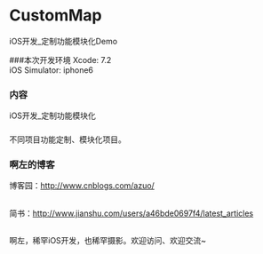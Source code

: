 # CustomMap
iOS开发_定制功能模块化Demo

###本次开发环境
Xcode: 7.2  
iOS Simulator: iphone6
### 内容
 
iOS开发_定制功能模块化

###
不同项目功能定制、模块化项目。

### 啊左的博客

博客园：http://www.cnblogs.com/azuo/
##
简书：http://www.jianshu.com/users/a46bde0697f4/latest_articles
##
啊左，稀罕iOS开发，也稀罕摄影。欢迎访问、欢迎交流~
